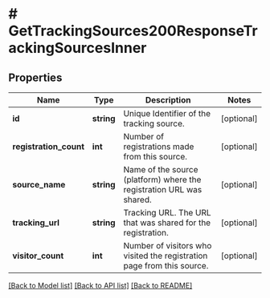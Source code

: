 # # GetTrackingSources200ResponseTrackingSourcesInner

## Properties

Name | Type | Description | Notes
------------ | ------------- | ------------- | -------------
**id** | **string** | Unique Identifier of the tracking source. | [optional]
**registration_count** | **int** | Number of registrations made from this source. | [optional]
**source_name** | **string** | Name of the source (platform) where the registration URL was shared. | [optional]
**tracking_url** | **string** | Tracking URL. The URL that was shared for the registration. | [optional]
**visitor_count** | **int** | Number of visitors who visited the registration page from this source. | [optional]

[[Back to Model list]](../../README.md#models) [[Back to API list]](../../README.md#endpoints) [[Back to README]](../../README.md)
